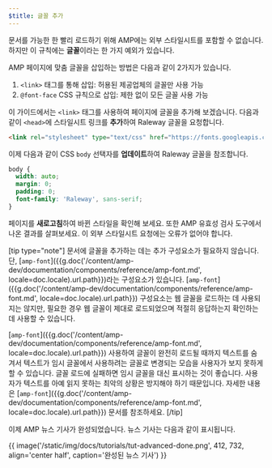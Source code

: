 ```yaml
---
$title: 글꼴 추가
---
```


문서를 가능한 한 빨리 로드하기 위해 AMP에는 외부 스타일시트를 포함할 수 없습니다. 하지만 이 규칙에는 **글꼴**이라는 한 가지 예외가 있습니다.

AMP 페이지에 맞춤 글꼴을 삽입하는 방법은 다음과 같이 2가지가 있습니다.

1. `<link>` 태그를 통해 삽입: 허용된 제공업체의 글꼴만 사용 가능
2. `@font-face` CSS 규칙으로 삽입: 제한 없이 모든 글꼴 사용 가능

이 가이드에서는 `<link>` 태그를 사용하여 페이지에 글꼴을 추가해 보겠습니다. 다음과 같이 `<head>`에 스타일시트 링크를 **추가**하여 Raleway 글꼴을 요청합니다.

```html
<link rel="stylesheet" type="text/css" href="https://fonts.googleapis.com/css?family=Raleway">
```

이제 다음과 같이 CSS `body` 선택자를 **업데이트**하여 Raleway 글꼴을 참조합니다.

```css
body {
  width: auto;
  margin: 0;
  padding: 0;
  font-family: 'Raleway', sans-serif;
}
```

페이지를 **새로고침**하여 바뀐 스타일을 확인해 보세요. 또한 AMP 유효성 검사 도구에서 나온 결과를 살펴보세요.  이 외부 스타일시트 요청에는 오류가 없어야 합니다.

[tip type="note"]
문서에 글꼴을 추가하는 데는 추가 구성요소가 필요하지 않습니다. 단, [`amp-font`]({{g.doc('/content/amp-dev/documentation/components/reference/amp-font.md', locale=doc.locale).url.path}})라는 구성요소가 있습니다. [`amp-font`]({{g.doc('/content/amp-dev/documentation/components/reference/amp-font.md', locale=doc.locale).url.path}}) 구성요소는 웹 글꼴을 로드하는 데 사용되지는 않지만, 필요한 경우 웹 글꼴이 제대로 로드되었으며 적절히 응답하는지 확인하는 데 사용할 수 있습니다.

[`amp-font`]({{g.doc('/content/amp-dev/documentation/components/reference/amp-font.md', locale=doc.locale).url.path}})  사용하여 글꼴이 완전히 로드될 때까지 텍스트를 숨겨서 텍스트가 임시 글꼴에서 사용하려는 글꼴로 변경되는 모습을 사용자가 보지 못하게 할 수 있습니다. 글꼴 로드에 실패하면 임시 글꼴을 대신 표시하는 것이 좋습니다. 사용자가 텍스트를 아예 읽지 못하는 최악의 상황은 방지해야 하기 때문입니다. 자세한 내용은 [`amp-font`]({{g.doc('/content/amp-dev/documentation/components/reference/amp-font.md', locale=doc.locale).url.path}}) 문서를 참조하세요.
[/tip]

이제 AMP 뉴스 기사가 완성되었습니다. 뉴스 기사는 다음과 같이 표시됩니다.

{{ image('/static/img/docs/tutorials/tut-advanced-done.png', 412, 732, align='center half', caption='완성된 뉴스 기사') }}
